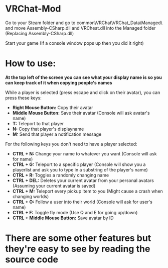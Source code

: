 # VRChat-Mod

Go to your Steam folder and go to common\VRChat\VRChat_Data\Managed\ and move Assembly-CSharp.dll and VRCheat.dll into the Managed folder (Replacing Assembly-CSharp.dll)

Start your game (If a console window pops up then you did it right)

# How to use:

**At the top left of the screen you can see what your display name is so you can keep track of it when copying people's names**

While a player is selected (press escape and click on their avatar), you can press these keys:

* **Right Mouse Button:** Copy their avatar
* **Middle Mouse Button:** Save their avatar (Console will ask avatar's name)
* **T:** Teleport to that player
* **N:** Copy that player's displayname
* **M:** Send that player a notification message

For the following keys you don't need to have a player selected:

* **CTRL + N:** Change your name to whatever you want (Console will ask for name)
* **CTRL + G:** Teleport to a specific player (Console will show you a playerlist and ask you to type in a substring of the player's name)
* **CTRL + R:** Toggles a randomly changing name
* **CTRL + DEL:** Deletes your current avatar from your personal avatars (Assuming your current avatar is saved)
* **CTRL + M:** Teleport every pickup item to you (Might cause a crash when changing worlds)
* **CTRL + O:** Follow a user into their world (Console will ask for user's name)
* **CTRL + F:** Toggle fly mode (Use Q and E for going up/down)
* **CTRL + Middle Mouse Button:** Save avatar by ID

# There are some other features but they're easy to see by reading the source code
